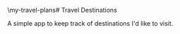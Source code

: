 \my-travel-plans# Travel Destinations

A simple app to keep track of destinations I'd like to visit.
